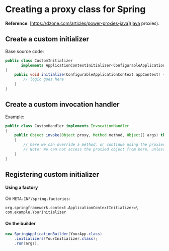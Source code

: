 # Creating a proxy class for Spring

**Reference**: [https://dzone.com/articles/power-proxies-java](java proxies).

## Create a custom initializer

Base source code:

```java
public class CustomInitializer 
       implements ApplicationContextInitializer<ConfigurableApplicationContext> 
{
    public void initialize(ConfigurableApplicationContext appContext) {
        // logic goes here
    }
}
```

## Create a custom invocation handler

Example:

```java
public class CustomHandler implements InvocationHandler 
{
    public Object invoke(Object proxy, Method method, Object[] args) throws Throwable 
    {
        // here we can override a method, or continue using the proxied object
        // Note: We can not access the proxied object from here, unless we have got it while creating.
    }
}
```

## Registering custom initializer

#### Using a factory

On `META-INF/spring.factories`:

```
org.springframework.context.ApplicationContextInitializer=\
com.example.YourInitializer
```

#### On the builder

```java
new SpringApplicationBuilder(YourApp.class)
    .initializers(YourInitializer.class);
    .run(args);
```